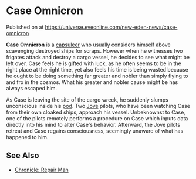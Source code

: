 # Case Omnicron
Published on  at https://universe.eveonline.com/new-eden-news/case-omnicron

**Case Omnicron** is a [capsuleer](15umOALoFBZxVS2oaggvJQ) who usually considers himself above scavenging destroyed ships for scraps. However when he witnesses two frigates attack and destroy a cargo vessel, he decides to see what might be left over. Case feels he is gifted with luck, as he often seems to be in the right place at the right time, yet also feels his time is being wasted because he ought to be doing something far greater and nobler than simply flying to and fro in the cosmos. What his greater and nobler cause might be has always escaped him.

As Case is leaving the site of the cargo wreck, he suddenly slumps unconscious inside his [pod](2klMsyfd5quK05XnGL9wNB). Two [Jove](5G7lpKcSSCEsTz7faQuIxt) pilots, who have been watching Case from their own cloaked ships, approach his vessel. Unbeknownst to Case, one of the pilots remotely performs a procedure on Case which inputs data directly into his mind to alter Case's behavior. Afterward, the Jove pilots retreat and Case regains consciousness, seemingly unaware of what has happened to him.

See Also
--------
-   [Chronicle: Repair Man](52O5vTFzwgpry9QM0StGEQ)
